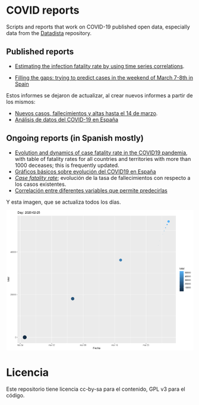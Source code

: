# COVID reports

Scripts and reports that work on COVID-19 published open data, especially data from the [Datadista](https://github.com/datadista/datasets) repository.

## Published reports

* [Estimating the infection fatality rate by using time series correlations](https://rpubs.com/jjmerelo/cfr-ifr-ko-de).

* [Filling the gaps: trying to predict cases in the weekend of March 7-8th in Spain](https://figshare.com/articles/Filling_the_gaps_trying_to_predict_cases_in_the_weekend_of_March_7-8th_in_Spain/11993973)

Estos informes se dejaron de actualizar, al crear nuevos informes a partir de los mismos:

* [Nuevos casos, fallecimientos y altas hasta el 14 de marzo](https://rpubs.com/jjmerelo/covid-19-es-mar-14).
* [Análisis de datos del COVID-19 en España](https://rpubs.com/jjmerelo/covid-19-es-evolucion)

## Ongoing reports (in Spanish mostly)

* [Evolution and dynamics of case fatality rate in the COVID19 pandemia](https://rpubs.com/jjmerelo/589205), with table of fatality rates for all countries and territories with more than 1000 deceases; this is frequently updated.
* [Gráficos básicos sobre evolución del COVID19 en España](https://rpubs.com/jjmerelo/588677)
* [*Case fatality rate*](covid19-es-base.html); evolución de la tasa de fallecimientos con respecto a los casos existentes.
* [Correlación entre diferentes variables que permite predecirlas](https://rpubs.com/jjmerelo/correlaciones-es-covid19)

Y esta imagen, que se actualiza todos los días.

![Evolución del número de casos menos fallecimientos y altas](gifs/totales-point.gif)


# Licencia

Este repositorio tiene licencia cc-by-sa para el contenido, GPL v3 para el código.
